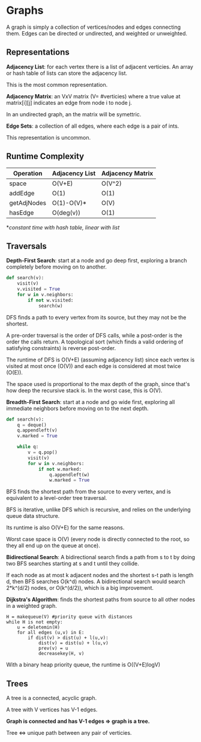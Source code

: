 # Graphs

A graph is simply a collection of vertices/nodes and edges connecting them. Edges can be directed or undirected, and weighted or unweighted.

## Representations

**Adjacency List**: for each vertex there is a list of adjacent verticies. An array or hash table of lists can store the adjacency list.

This is the most common representation.

**Adjacency Matrix**: an VxV matrix (V= #verticies) where a true value at matrix[i][j] indicates an edge from node i to node j.

In an undirected graph, an the matrix will be symettric.

**Edge Sets**: a collection of all edges, where each edge is a pair of ints.

This representation is uncommon.

## Runtime Complexity

| Operation   | Adjacency List | Adjacency Matrix |
| ----------- | -------------- | ---------------- |
| space       | O(V+E)         | O(V^2)           |
| addEdge     | O(1)           | O(1)             |
| getAdjNodes | O(1)-O(V)\*    | O(V)             |
| hasEdge     | O(deg(v))      | O(1)             |

\*_constant time with hash table, linear with list_

## Traversals

**Depth-First Search**: start at a node and go deep first, exploring a branch completely before moving on to another.

```python
def search(v):
    visit(v)
    v.visited = True
    for w in v.neighbors:
        if not w.visited:
            search(w)
```

DFS finds a path to every vertex from its source, but they may not be the shortest.

A pre-order traversal is the order of DFS calls, while a post-order is the order the calls return. A topological sort (which finds a valid ordering of satisfying constraints) is reverse post-order.

The runtime of DFS is O(V+E) (assuming adjacency list) since each vertex is visited at most once (O(V)) and each edge is considered at most twice (O(E)).

The space used is proportional to the max depth of the graph, since that's how deep the recursive stack is. In the worst case, this is O(V).

**Breadth-First Search**: start at a node and go wide first, exploring all immediate neighbors before moving on to the next depth.

```python
def search(v):
    q = deque()
    q.appendleft(v)
    v.marked = True

    while q:
        v = q.pop()
        visit(v)
        for w in v.neighbors:
            if not w.marked:
                q.appendleft(w)
                w.marked = True
```

BFS finds the shortest path from the source to every vertex, and is equivalent to a level-order tree traversal.

BFS is iterative, unlike DFS which is recursive, and relies on the underlying queue data structure.

Its runtime is also O(V+E) for the same reasons.

Worst case space is O(V) (every node is directly connected to the root, so they all end up on the queue at once).

**Bidirectional Search**: A bidirectional search finds a path from s to t by doing two BFS searches starting at s and t until they collide.

If each node as at most k adjacent nodes and the shortest s-t path is length d, then BFS searches O(k^d) nodes. A bidirectional search would search 2\*k^(d/2) nodes, or O(k^(d/2)), which is a big improvement.

**Dijkstra's Algorithm**: finds the shortest paths from source to all other nodes in a weighted graph.

```
H = makequeue(V) #priority queue with distances
while H is not empty:
    u = deletemin(H)
    for all edges (u,v) in E:
        if dist(v) > dist(u) + l(u,v):
            dist(v) = dist(u) + l(u,v)
            prev(v) = u
            decreasekey(H, v)
```

With a binary heap priority queue, the runtime is O((V+E)logV)

## Trees

A tree is a connected, acyclic graph.

A tree with V vertices has V-1 edges.

**Graph is connected and has V-1 edges => graph is a tree.**

Tree <=> unique path between any pair of verticies.
